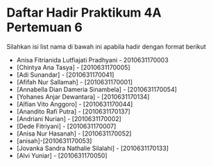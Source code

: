 # Daftar Hadir Praktikum 4A Pertemuan 6
Silahkan isi list nama di bawah ini apabila hadir dengan format berikut

- Anisa Fitrianida Lutfiajati Pradhyani - 2010631170003
- [Chintya Ana Tasya] - [2010631170005]
- [Adi Sunandar] - [2010631170041]
- [Afifah Nur Sallamah] - [2010631170001]
- [Annabella Dian Dameria Sinambela] - [2010631170054]
- [Yohanes Anjar Dewantara] - [2010631170134]
- [Alfian Vito Anggoro] - [2010631170044]
- [Anandito Rafi Putra] - [2010631170137]
- [Andriani Nurian] - [2010631170002]
- [Dede Fitriyani] - [2010631170007]
- [Anisa Nur Hasanah] - [2010631170052]
- [anisah]-[2010631170053]
- [Jovanka Sandra Nathalie Silalahi] - [2010631170133]
- [Alvi Yuniar] - [2010631170050]
